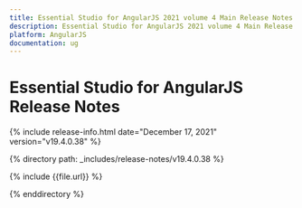 ```yaml
---
title: Essential Studio for AngularJS 2021 volume 4 Main Release Notes  
description: Essential Studio for AngularJS 2021 volume 4 Main Release Notes  
platform: AngularJS
documentation: ug
---
```


# Essential Studio for AngularJS  Release Notes  

{% include release-info.html date="December 17, 2021"  version="v19.4.0.38" %} 


{% directory path: _includes/release-notes/v19.4.0.38 %}

{% include {{file.url}} %}

{% enddirectory %}